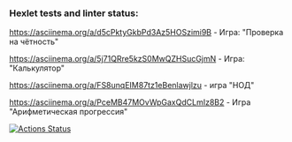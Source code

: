 ### Hexlet tests and linter status:
https://asciinema.org/a/d5cPktyGkbPd3Az5HOSzimi9B - Игра: "Проверка на чётность"

https://asciinema.org/a/5j71QRre5kzS0MwQZHSucGjmN - Игра: "Калькулятор"

https://asciinema.org/a/FS8unqEIM87tz1eBenlawjlzu - игра "НОД"

https://asciinema.org/a/PceMB47MOvWpGaxQdCLmIz8B2 - Игра "Арифметическая прогрессия"

[![Actions Status](https://github.com/svyatik44/php-project-lvl1/workflows/hexlet-check/badge.svg)](https://github.com/svyatik44/php-project-lvl1/actions)